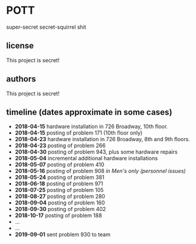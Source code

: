 # POTT
super-secret secret-squirrel shit

## license
This project is secret!

## authors
This project is secret!

## timeline (dates approximate in some cases)
- **2018-04-15** hardware installation in 726 Broadway, 10th floor.
- **2018-04-15** posting of problem 171 (10th floor only)
- **2018-04-23** hardware installation in 726 Broadway, 8th and 9th floors.
- **2018-04-23** posting of problem 266
- **2018-04-30** posting of problem 943, plus some hardware repairs
- **2018-05-04** incremental additional hardware installations
- **2018-05-07** posting of problem 410
- **2018-05-16** posting of problem 908 *in Men's only (personnel issues)*
- **2018-05-24** posting of problem 381
- **2018-06-18** posting of problem 971
- **2018-07-25** posting of problem 105
- **2018-08-27** posting of problem 280
- **2018-09-04** posting of problem 160
- **2018-09-30** posting of problem 402
- **2018-10-17** posting of problem 188
- ...
- ...
- **2019-09-01** sent problem 930 to team

